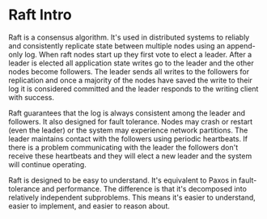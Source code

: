 # Raft Intro

Raft is a consensus algorithm. It's used in distributed systems to reliably and consistently replicate state between multiple nodes using an append-only log.  When raft nodes start up they first vote to elect a leader. After a leader is elected all application state writes go to the leader and the other nodes become followers. The leader sends all writes to the followers for replication and once a majority of the nodes have saved the write to their log it is considered committed and the leader responds to the writing client with success.

Raft guarantees that the log is always consistent among the leader and followers. It also designed for fault tolerance. Nodes may crash or restart (even the leader) or the system may experience network partitions. The leader maintains contact with the followers using periodic heartbeats. If there is a problem communicating with the leader the followers don't receive these heartbeats and they will elect a new leader and the system will continue operating.

Raft is designed to be easy to understand. It's equivalent to Paxos in fault-tolerance and performance. The difference is that it's decomposed into relatively independent subproblems. This means it's easier to understand, easier to implement, and easier to reason about.

